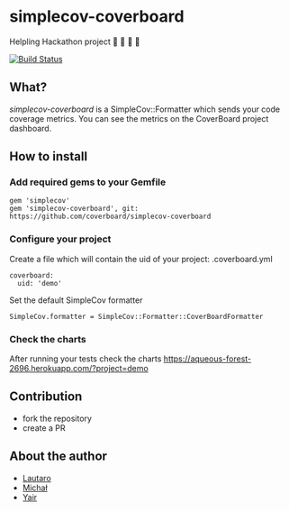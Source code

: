 simplecov-coverboard
=====================
Helpling Hackathon project
:beer: :pizza: :banana: :monkey:

[![Build Status](https://travis-ci.org/Coverboard/simplecov-coverboard.svg)](https://travis-ci.org/Coverboard/simplecov-coverboard)

## What?
*simplecov-coverboard* is a SimpleCov::Formatter which sends your code coverage metrics. 
You can see the metrics on the CoverBoard project dashboard.

## How to install
### Add required gems to your Gemfile
```
gem 'simplecov' 
gem 'simplecov-coverboard', git: https://github.com/coverboard/simplecov-coverboard
```
### Configure your project
Create a file which will contain the uid of your project: .coverboard.yml

```
coverboard:
  uid: 'demo'
```

Set the default SimpleCov formatter

```
SimpleCov.formatter = SimpleCov::Formatter::CoverBoardFormatter
```

### Check the charts
After running your tests check the charts https://aqueous-forest-2696.herokuapp.com/?project=demo

## Contribution
- fork the repository
- create a PR 

## About the author
* [Lautaro](https://www.github.com/lautaro-mazzitelli-helpling)
* [Michał](https://www.github.com/mfranczakhelpling)
* [Yair](https://github.com/yair-helpling)
